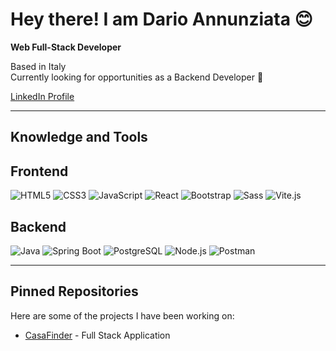# Hey there! I am Dario Annunziata 😊

**Web Full-Stack Developer**

Based in Italy  
Currently looking for opportunities as a Backend Developer 🚀  

[LinkedIn Profile](https://www.linkedin.com/in/dario-annunziata)

---

## Knowledge and Tools

## Frontend
![HTML5](https://img.shields.io/badge/-HTML5-E34F26?logo=html5&logoColor=white&style=flat-square)
![CSS3](https://img.shields.io/badge/-CSS3-1572B6?logo=css3&logoColor=white&style=flat-square)
![JavaScript](https://img.shields.io/badge/-JavaScript-F7DF1E?logo=javascript&logoColor=black&style=flat-square)
![React](https://img.shields.io/badge/-React-61DAFB?logo=react&logoColor=black&style=flat-square)
![Bootstrap](https://img.shields.io/badge/-Bootstrap-7952B3?logo=bootstrap&logoColor=white&style=flat-square)
![Sass](https://img.shields.io/badge/-Sass-CC6699?logo=sass&logoColor=white&style=flat-square)
![Vite.js](https://img.shields.io/badge/-Vite.js-646CFF?logo=vite&logoColor=white&style=flat-square)


## Backend
![Java](https://img.shields.io/badge/-Java-007396?logo=java&logoColor=white&style=flat-square)
![Spring Boot](https://img.shields.io/badge/-Spring%20Boot-6DB33F?logo=spring-boot&logoColor=white&style=flat-square)
![PostgreSQL](https://img.shields.io/badge/-PostgreSQL-336791?logo=postgresql&logoColor=white&style=flat-square)
![Node.js](https://img.shields.io/badge/-Node.js-339933?logo=node.js&logoColor=white&style=flat-square)
![Postman](https://img.shields.io/badge/-Postman-FF6C37?logo=postman&logoColor=white&style=flat-square)

---

## Pinned Repositories
Here are some of the projects I have been working on:
- [CasaFinder](https://github.com/annunziatadr99/CasaFinderBackEnd.git) - Full Stack Application
